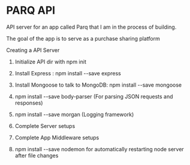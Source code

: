 # PARQ API
API server for an app called Parq that I am in the process of building.

The goal of the app is to serve as a purchase sharing platform

Creating a API Server

1) Initialize API dir with npm init

2) Install Express : npm install --save express

3) Install Mongoose to talk to MongoDB: npm install --save mongoose

4) npm install --save body-parser (For parsing JSON requests and responses)

5) npm install --save morgan (Logging framework)

6) Complete Server setups

7) Complete App Middleware setups

8) npm install --save nodemon for automatically restarting node server after file changes
